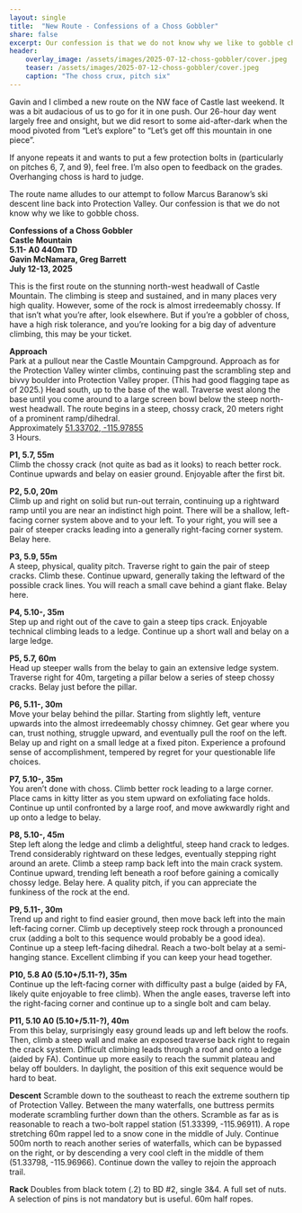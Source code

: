 ```yaml
---
layout: single
title:  "New Route - Confessions of a Choss Gobbler"
share: false
excerpt: Our confession is that we do not know why we like to gobble choss.
header:
    overlay_image: /assets/images/2025-07-12-choss-gobbler/cover.jpeg
    teaser: /assets/images/2025-07-12-choss-gobbler/cover.jpeg
    caption: "The choss crux, pitch six"
---
```

Gavin and I climbed a new route on the NW face of Castle last weekend. It was a bit audacious of us to go for it in one push. Our 26-hour day went largely free and onsight, but we did resort to some aid-after-dark when the mood pivoted from “Let’s explore” to “Let’s get off this mountain in one piece”.

If anyone repeats it and wants to put a few protection bolts in (particularly on pitches 6, 7, and 9), feel free. I’m also open to feedback on the grades. Overhanging choss is hard to judge.

The route name alludes to our attempt to follow Marcus Baranow’s ski descent line back into Protection Valley. Our confession is that we do not know why we like to gobble choss.

**Confessions of a Choss Gobbler**  
**Castle Mountain**  
**5.11- A0 440m TD**  
**Gavin McNamara, Greg Barrett**  
**July 12-13, 2025**  

This is the first route on the stunning north-west headwall of Castle Mountain. The climbing is steep and sustained, and in many places very high quality. However, some of the rock is almost irredeemably chossy. If that isn’t what you’re after, look elsewhere. But if you’re a gobbler of choss, have a high risk tolerance, and you’re looking for a big day of adventure climbing, this may be your ticket.

**Approach**  
Park at a pullout near the Castle Mountain Campground. Approach as for the Protection Valley winter climbs, continuing past the scrambling step and bivvy boulder into Protection Valley proper. (This had good flagging tape as of 2025.) Head south, up to the base of the wall. Traverse west along the base until you come around to a large screen bowl below the steep north-west headwall. The route begins in a steep, chossy crack, 20 meters right of a prominent ramp/dihedral.  
Approximately <a href="https://www.gaiagps.com/map/?loc=16.0/-115.9786/51.3370&pubLink=K4xAb6XQrgJCrBJBGLGsxhPN&waypointId=db6a9325-bae8-4d75-83eb-84f1c62e541e">51.33702, -115.97855</a>  
3 Hours.

**P1, 5.7, 55m**  
Climb the chossy crack (not quite as bad as it looks) to reach better rock. Continue upwards and belay on easier ground. Enjoyable after the first bit.

**P2, 5.0, 20m**  
Climb up and right on solid but run-out terrain, continuing up a rightward ramp until you are near an indistinct high point. There will be a shallow, left-facing corner system above and to your left. To your right, you will see a pair of steeper cracks leading into a generally right-facing corner system. Belay here.

**P3, 5.9, 55m**  
A steep, physical, quality pitch. Traverse right to gain the pair of steep cracks. Climb these. Continue upward, generally taking the leftward of the possible crack lines. You will reach a small cave behind a giant flake. Belay here.

**P4, 5.10-, 35m**  
Step up and right out of the cave to gain a steep tips crack. Enjoyable technical climbing leads to a ledge. Continue up a short wall and belay on a large ledge.

**P5, 5.7, 60m**  
Head up steeper walls from the belay to gain an extensive ledge system. Traverse right for 40m, targeting a pillar below a series of steep chossy cracks. Belay just before the pillar.

**P6, 5.11-, 30m**  
Move your belay behind the pillar. Starting from slightly left, venture upwards into the almost irredeemably chossy chimney. Get gear where you can, trust nothing, struggle upward, and eventually pull the roof on the left. Belay up and right on a small ledge at a fixed piton. Experience a profound sense of accomplishment, tempered by regret for your questionable life choices.

**P7, 5.10-, 35m**  
You aren’t done with choss. Climb better rock leading to a large corner. Place cams in kitty litter as you stem upward on exfoliating face holds. Continue up until confronted by a large roof, and move awkwardly right and up onto a ledge to belay.

**P8, 5.10-, 45m**  
Step left along the ledge and climb a delightful, steep hand crack to ledges. Trend considerably rightward on these ledges, eventually stepping right around an arete. Climb a steep ramp back left into the main crack system. Continue upward, trending left beneath a roof before gaining a comically chossy ledge. Belay here. A quality pitch, if you can appreciate the funkiness of the rock at the end.

**P9, 5.11-, 30m**  
Trend up and right to find easier ground, then move back left into the main left-facing corner. Climb up deceptively steep rock through a pronounced crux (adding a bolt to this sequence would probably be a good idea). Continue up a steep left-facing dihedral. Reach a two-bolt belay at a semi-hanging stance. Excellent climbing if you can keep your head together.

**P10, 5.8 A0 (5.10+/5.11-?), 35m**  
Continue up the left-facing corner with difficulty past a bulge (aided by FA, likely quite enjoyable to free climb). When the angle eases, traverse left into the right-facing corner and continue up to a single bolt and cam belay.

**P11, 5.10 A0 (5.10+/5.11-?), 40m**  
From this belay, surprisingly easy ground leads up and left below the roofs. Then, climb a steep wall and make an exposed traverse back right to regain the crack system. Difficult climbing leads through a roof and onto a ledge (aided by FA). Continue up more easily to reach the summit plateau and belay off boulders. In daylight, the position of this exit sequence would be hard to beat.

**Descent** 
Scramble down to the southeast to reach the extreme southern tip of Protection Valley. Between the many waterfalls, one buttress permits moderate scrambling further down than the others. Scramble as far as is reasonable to reach a two-bolt rappel station (51.33399, -115.96911). A rope stretching 60m rappel led to a snow cone in the middle of July. Continue 500m north to reach another series of waterfalls, which can be bypassed on the right, or by descending a very cool cleft in the middle of them (51.33798, -115.96966). Continue down the valley to rejoin the approach trail.

**Rack** 
Doubles from black totem (.2)  to  BD #2, single 3&4. A full set of nuts. A selection of pins is not mandatory but is useful. 60m half ropes. 
